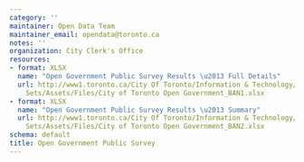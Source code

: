 ```yaml
---
category: ''
maintainer: Open Data Team
maintainer_email: opendata@toronto.ca
notes: ''
organization: City Clerk's Office
resources:
- format: XLSX
  name: "Open Government Public Survey Results \u2013 Full Details"
  url: http://www1.toronto.ca/City Of Toronto/Information & Technology/Open Data/Data
    Sets/Assets/Files/City of Toronto Open Government_BAN1.xlsx
- format: XLSX
  name: "Open Government Public Survey Results \u2013 Summary"
  url: http://www1.toronto.ca/City Of Toronto/Information & Technology/Open Data/Data
    Sets/Assets/Files/City of Toronto Open Government_BAN2.xlsx
schema: default
title: Open Government Public Survey
---
```


